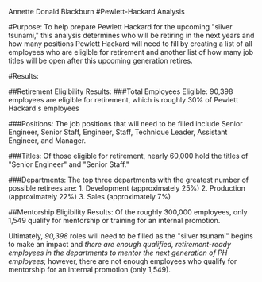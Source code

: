 Annette Donald Blackburn
#Pewlett-Hackard Analysis 

#Purpose: 
To help prepare Pewlett Hackard for the upcoming "silver tsunami," this analysis determines who will be retiring in the next years and how many positions Pewlett Hackard will need to fill by creating a list of all employees who are eligible for retirement and another list of how many job titles will be open after this upcoming generation retires.

#Results:

##Retirement Eligibility Results:
###Total Employees Eligible: 
90,398 employees are eligible for retirement, which is roughly 30% of Pewlett Hackard's employees

###Positions: 
The job positions that will need to be filled include Senior Engineer, Senior Staff, Engineer, Staff, Technique Leader, Assistant Engineer, and Manager.

###Titles: 
Of those eligible for retirement, nearly 60,000 hold the titles of "Senior Engineer" and "Senior Staff." 

###Departments: 
The top three departments with the greatest number of possible retirees are: 
    1. Development (approximately 25%)
    2. Production (approximately 22%)
    3. Sales (approximately 7%) 

##Mentorship Eligibility Results:
Of the roughly 300,000 employees, only 1,549 qualify for mentorship or training for an internal promotion.

Ultimately, *90,398* roles will need to be filled as the "silver tsunami" begins to make an impact and *there are enough qualified, retirement-ready employees in the departments to mentor the next generation of PH employees*; however, there are not enough employees who qualify for mentorship for an internal promotion (only 1,549).